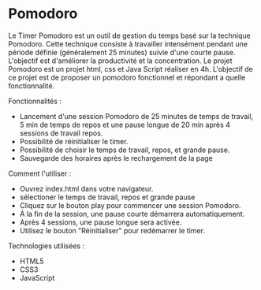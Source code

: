 # Pomodoro
Le Timer Pomodoro est un outil de gestion du temps basé sur la technique Pomodoro. Cette technique consiste à travailler intensément pendant une période définie (généralement 25 minutes) suivie d'une courte pause. L'objectif est d'améliorer la productivité et la concentration.
Le projet Pomodoro est un projet html, css et Java Script réaliser en 4h. L'objectif de ce projet est de proposer un pomodoro fonctionnel et répondant a quelle fonctionnalité.

Fonctionnalités : 

- Lancement d'une session Pomodoro de 25 minutes de temps de travail, 5 min de temps de repos et une pause longue de 20 min après 4 sessions de travail repos.
- Possibilité de réinitialiser le timer.
- Possibilité de choisir le temps de travail, repos, et grande pause.
- Sauvegarde des horaires après le rechargement de la page

Comment l'utiliser :
- Ouvrez index.html dans votre navigateur.
- sélectioner le temps de travail, repos et grande pause
- Cliquez sur le bouton play pour commencer une session Pomodoro.
- À la fin de la session, une pause courte démarrera automatiquement.
- Après 4 sessions, une pause longue sera activée.
- Utilisez le bouton "Réinitialiser" pour redémarrer le timer.

Technologies utilisées : 
- HTML5
- CSS3
- JavaScript


